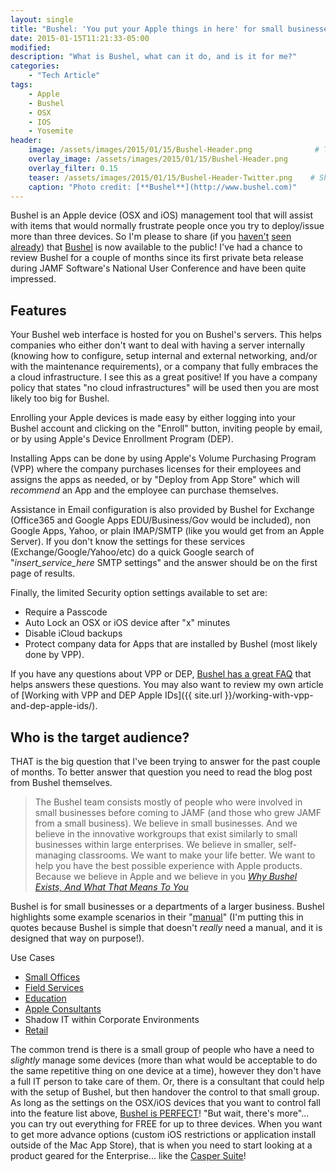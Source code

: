 ```yaml
---
layout: single
title: "Bushel: 'You put your Apple things in here' for small businesses"
date: 2015-01-15T11:21:33-05:00
modified:
description: "What is Bushel, what can it do, and is it for me?"
categories:
    - "Tech Article"
tags:
    - Apple
    - Bushel
    - OSX
    - IOS
    - Yosemite
header:
    image: /assets/images/2015/01/15/Bushel-Header.png     			# Twitter (use 'overlay_image')
    overlay_image: /assets/images/2015/01/15/Bushel-Header.png       	# Article header at 2048x768
    overlay_filter: 0.15
    teaser: /assets/images/2015/01/15/Bushel-Header-Twitter.png    # Shrink image to 575 width
    caption: "Photo credit: [**Bushel**](http://www.bushel.com)"
---
```


Bushel is an Apple device (OSX and iOS) management tool that will assist with items that would normally frustrate people once you try to deploy/issue more than three devices.  So I'm please to share (if you [haven't][one] [seen][two] [already][three]) that [Bushel][bushel] is now available to the public! I've had a chance to review Bushel for a couple of months since its first private beta release during JAMF Software's National User Conference and have been quite impressed.

Features
---

Your Bushel web interface is hosted for you on Bushel's servers.  This helps companies who either don't want to deal with having a server internally (knowing how to configure, setup internal and external networking, and/or with the maintenance requirements), or a company that fully embraces the a cloud infrastructure. I see this as a great positive!  If you have a company policy that states "no cloud infrastructures" will be used then you are most likely too big for Bushel.

Enrolling your Apple devices is made easy by either logging into your Bushel account and clicking on the "Enroll" button, inviting people by email, or by using Apple's Device Enrollment Program (DEP).

Installing Apps can be done by using Apple's Volume Purchasing Program (VPP) where the company purchases licenses for their employees and assigns the apps as needed, or by "Deploy from App Store" which will *recommend* an App and the employee can purchase themselves.

Assistance in Email configuration is also provided by Bushel for Exchange (Office365 and Google Apps EDU/Business/Gov would be included), non Google Apps, Yahoo, or plain IMAP/SMTP (like you would get from an Apple Server).  If you don't know the settings for these services (Exchange/Google/Yahoo/etc) do a quick Google search of "*insert_service_here* SMTP settings" and the answer should be on the first page of results.

Finally, the limited Security option settings available to set are:

- Require a Passcode
- Auto Lock an OSX or iOS device after "x" minutes
- Disable iCloud backups
- Protect company data for Apps that are installed by Bushel (most likely done by VPP).

If you have any questions about VPP or DEP, [Bushel has a great FAQ][faq] that helps answers these questions.  You may also want to review my own article of [Working with VPP and DEP Apple IDs]({{ site.url }}/working-with-vpp-and-dep-apple-ids/).

Who is the target audience?
---

THAT is the big question that I've been trying to answer for the past couple of months.  To better answer that question you need to read the blog post from Bushel themselves.

> The Bushel team consists mostly of people who were involved in small businesses before coming to JAMF (and those who grew JAMF from a small business). We believe in small businesses. And we believe in the innovative workgroups that exist similarly to small businesses within large enterprises. We believe in smaller, self-managing classrooms. We want to make your life better. We want to help you have the best possible experience with Apple products. Because we believe in Apple and we believe in you
> <cite>[Why Bushel Exists, And What That Means To You](http://blog.bushel.com/2015/01/why-bushel-exists/)</cite>

Bushel is for small businesses or a departments of a larger business.  Bushel highlights some example scenarios in their "[manual][manual]" (I'm putting this in quotes because Bushel is simple that doesn't *really* need a manual, and it is designed that way on purpose!).

Use Cases

- [Small Offices][small-office-environments]
- [Field Services][field-services]
- [Education][education]
- [Apple Consultants][acn]
- Shadow IT within Corporate Environments
- [Retail][retail-environments]

The common trend is there is a small group of people who have a need to *slightly* manage some devices (more than what would be acceptable to do the same repetitive thing on one device at a time), however they don't have a full IT person to take care of them. Or, there is a consultant that could help with the setup of Bushel, but then handover the control to that small group.  As long as the settings on the OSX/iOS devices that you want to control fall into the feature list above, [Bushel is PERFECT][bushel]!  "But wait, there's more"... you can try out everything for FREE for up to three devices.  When you want to get more advance options (custom iOS restrictions or application install outside of the Mac App Store), that is when you need to start looking at a product geared for the Enterprise... like the [Casper Suite][casper]!

[bushel]: http://bushel.com
[toast]: http://instagram.com/p/x11noxIW0u/
[one]: http://www.forbes.com/sites/benkepes/2015/01/14/jamf-offers-apple-device-management-for-the-little-guys/
[two]: http://finance.yahoo.com/news/introducing-bushel-powerful-apple-device-140300749.html
[three]: http://betanews.com/2015/01/14/bushel-makes-apple-mobile-device-management-available-to-smaller-businesses/
[faq]: http://blog.bushel.com/faq/
[manual]: http://blog.bushel.com/manual/
[small-office-environments]: http://blog.bushel.com/2014/10/using-bushel-in-small-office-environments/
[field-services]: http://blog.bushel.com/2014/10/using-bushel-in-field-services/
[education]: http://blog.bushel.com/2014/10/using-bushel-in-education/
[acn]: http://blog.bushel.com/2014/10/bushel-for-apple-consultants/
[retail-environments]: http://blog.bushel.com/2014/10/using-bushel-in-retail-environments/
[casper]: http://www.jamfsoftware.com/products/casper-suite/
